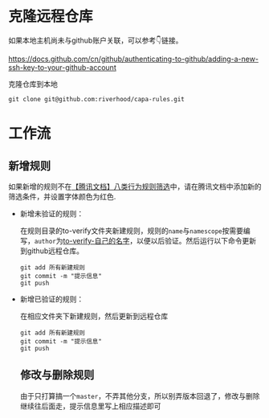 

# 克隆远程仓库

如果本地主机尚未与github账户关联，可以参考👇链接。

https://docs.github.com/cn/github/authenticating-to-github/adding-a-new-ssh-key-to-your-github-account

克隆仓库到本地

```shell
git clone git@github.com:riverhood/capa-rules.git
```

# 工作流

## 新增规则

如果新增的规则不在[【腾讯文档】八类行为规则筛选](https://docs.qq.com/sheet/DZGFxZHphQ0hXd01U)中，请在腾讯文档中添加新的筛选条件，并设置字体颜色为红色.

- 新增未验证的规则：

  在规则目录的to-verify文件夹新建规则，规则的`name`与`namescope`按需要编写，`author`为<u>to-verify-自己的名字</u>，以便以后验证。然后运行以下命令更新到github远程仓库。

  ```shell
  git add 所有新建规则
  git commit -m "提示信息"
  git push
  ```

- 新增已验证的规则：

  在相应文件夹下新建规则，然后更新到远程仓库

  ```shell
  git add 所有新建规则
  git commit -m "提示信息"
  git push
  ```

  ## 修改与删除规则

  由于只打算搞一个`master`，不弄其他分支，所以别弄版本回退了，修改与删除继续往后面走，提示信息里写上相应描述即可

